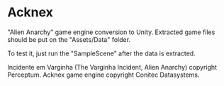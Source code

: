 # Acknex
"Alien Anarchy" game engine conversion to Unity.
Extracted game files should be put on the "Assets/Data" folder.

To test it, just run the "SampleScene" after the data is extracted.

Incidente em Varginha (The Varginha Incident, Alien Anarchy) copyright Perceptum.
Acknex game engine copyright	Conitec Datasystems.
